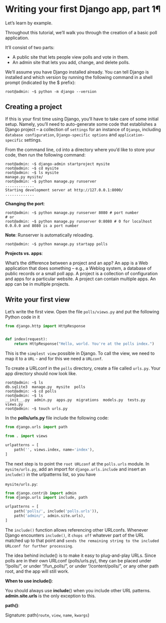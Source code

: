 # Writing your first Django app, part 1¶

Let’s learn by example.

Throughout this tutorial, we’ll walk you through the creation of a basic poll application.

It’ll consist of two parts:

- A public site that lets people view polls and vote in them.
- An admin site that lets you add, change, and delete polls.

We’ll assume you have Django installed already. You can tell Django is installed and which version by running the following command in a shell prompt (indicated by the $ prefix):

```console
root@admin: ~$ python -m django --version
```

## Creating a project

If this is your first time using Django, you’ll have to take care of some initial setup. Namely, you’ll need to auto-generate some code that establishes a Django project – a collection of `settings` for an instance of `Django`, including `database configuration`, `Django-specific options` and `application-specific` settings.

From the command line, cd into a directory where you’d like to store your code, then run the following command:

```console
root@admin: ~$ django-admin startproject mysite
root@admin: ~$ cd mysite
root@admin: ~$ ls mysite
manage.py mysite/
root@admin: ~$ python manage.py runserver
.............
Starting development server at http://127.0.0.1:8000/
.............
```

**Changing the port**:

```console
root@admin: ~$ python manage.py runserver 8080 # port number
# or
root@admin: ~$ python manage.py runserver 0:8080 # 0 for localhost 0.0.0.0 and 8080 is a port number
```

**Note**: Runserver is automatically reloading.

```console
root@admin: ~$ python manage.py startapp polls
```

**Projects vs. apps**:

What’s the difference between a project and an app? An app is a Web application that does something – e.g., a Weblog system, a database of public records or a small poll app. A project is a collection of configuration and apps for a particular website. A project can contain multiple apps. An app can be in multiple projects.

## Write your first view

Let’s write the first view. Open the file `polls/views.py` and put the following Python code in it

```py
from django.http import HttpResponse


def index(request):
    return HttpResponse("Hello, world. You're at the polls index.")
```

This is the `simplest view` possible in Django. To call the view, we need to map it to a `URL` - and for this we need a `URLconf`.

To create a URLconf in the `polls` directory, create a file called `urls.py`. Your app directory should now look like.

```console
root@admin: ~$ ls
db.sqlite3  manage.py  mysite  polls
root@admin: ~$ cd polls
root@admin: ~$ ls
__init__.py  admin.py  apps.py  migrations  models.py  tests.py  views.py
root@admin: ~$ touch urls.py
```

In the **polls/urls.py** file include the following code:

```py
from django.urls import path

from . import views

urlpatterns = [
    path('', views.index, name='index'),
]
```

The next step is to point the `root URLconf` at the `polls.urls` module. In `mysite/urls.py`, add an import for `django.urls.include` and insert an `include()` in the urlpatterns list, so you have

`mysite/urls.py`:

```py
from django.contrib import admin
from django.urls import include, path

urlpatterns = [
    path('polls/', include('polls.urls')),
    path('admin/', admin.site.urls),
]
```

The `include()` function allows referencing other URLconfs. Whenever Django encounters `include()`, it `chops off` whatever part of the URL matched up to that point and `sends the remaining string to the included URLconf for further processing`.

The idea behind include() is to make it easy to plug-and-play URLs. Since polls are in their own URLconf (polls/urls.py), they can be placed under “/polls/”, or under “/fun_polls/”, or under “/content/polls/”, or any other path root, and the app will still work.

**When to use include()**:

You should always use **include**() when you include other URL patterns. **admin.site.urls** is the only exception to this.

**path()**:

Signature: path(`route`, `view`, `name`, `kwargs`)
